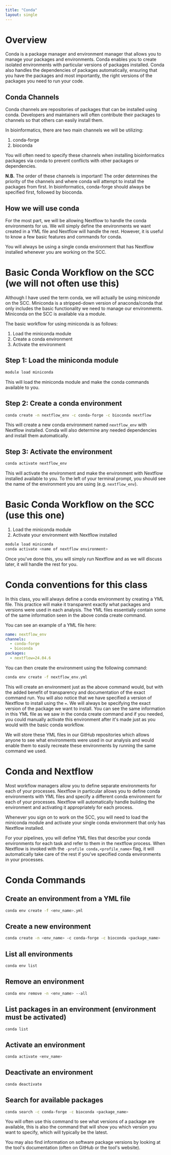 ```yaml
---
title: "Conda"
layout: single
---
```


# Overview

Conda is a package manager and environment manager that allows you to manage 
your packages and environments. Conda enables you to create isolated environments
with particular versions of packages installed. Conda also handles the 
dependencies of packages automatically, ensuring that you have the packages and
most importantly, the right versions of the packages you need to run your code.

## Conda Channels

Conda channels are repositories of packages that can be installed using conda.
Developers and maintainers will often contribute their packages to channels
so that others can easily install them. 

In bioinformatics, there are two main channels we will be utilizing:

1. conda-forge
2. bioconda

You will often need to specify these channels when installing bioinformatics
packages via conda to prevent conflicts with other packages or dependencies. 

**N.B.** The order of these channels is important! The order determines the priority
of the channels and where conda will attempt to install the packages from first. 
In bioinformatics, conda-forge should always be specified first, followed by bioconda.

## How we will use conda

For the most part, we will be allowing Nextflow to handle the conda environments
for us. We will simply define the environments we want created in a YML file
and Nextflow will handle the rest. However, it is useful to know a few basic
features and commands for conda. 

You will always be using a single conda environment that has Nextflow installed
whenever you are working on the SCC. 

# Basic Conda Workflow on the SCC (we will not often use this)

Although I have used the term conda, we will actually be using *miniconda* on the SCC.
Miniconda is a stripped-down version of anaconda/conda that only includes the basic functionality
we need to manage our environments. Miniconda on the SCC is available via a module.

The basic workflow for using miniconda is as follows:

1. Load the miniconda module
2. Create a conda environment
3. Activate the environment

## Step 1: Load the miniconda module

```bash
module load miniconda
```

This will load the miniconda module and make the conda commands available to you.

## Step 2: Create a conda environment

```bash
conda create -n nextflow_env -c conda-forge -c bioconda nextflow
```

This will create a new conda environment named `nextflow_env` with Nextflow installed.
Conda will also determine any needed dependencies and install them automatically.

## Step 3: Activate the environment

```bash
conda activate nextflow_env
```

This will activate the environment and make the environment with Nextflow installed
available to you. To the left of your terminal prompt, you should see the name of the
environment you are using (e.g. `nextflow_env`).

# Basic Conda Workflow on the SCC (use this one)

1. Load the miniconda module
2. Activate your environment with Nextflow installed

```bash
module load miniconda
conda activate <name of nextflow environment>
```

Once you've done this, you will simply run Nextflow and as we will discuss later,
it will handle the rest for you. 

# Conda conventions for this class

In this class, you will always define a conda environment by creating a YML file.
This practice will make it transparent exactly what packages and versions were 
used in each analysis. The YML files essentially contain some of the same information
seen in the above conda create command.

You can see an example of a YML file here: 

```yml
name: nextflow_env
channels:
  - conda-forge
  - bioconda
packages:
  - nextflow=24.04.6
```

You can then create the environment using the following command:

```bash
conda env create -f nextflow_env.yml
```

This will create an environment just as the above command would, but with the added
benefit of transparency and documentation of the exact command run. You will 
also notice that we have specified a version of Nextflow to install using the `=`.
We will always be specifying the exact version of the package we want to install.
You can see the same information in this YML file as we saw in the conda create command
and if you needed, you could manually activate this environment after it's made just
as you would with the basic conda workflow.

We will store these YML files in our GitHub repositories which allows anyone to
see what environments were used in our analysis and would enable them to easily
recreate these environments by running the same command we used. 

# Conda and Nextflow

Most workflow managers allow you to define separate environments for each of your
processes. Nextflow in particular allows you to define conda environments with
YML files and specify a different conda environment for each of your processes. 
Nextflow will automatically handle building the environment and activating it 
appropriately for each process. 

Whenever you sign on to work on the SCC, you will need to load the miniconda module
and activate your single conda environment that only has Nextflow installed. 

For your pipelines, you will define YML files that describe your conda environments
for each task and refer to them in the nextflow process. When Nextflow is invoked
with the `-profile conda,<profile_name>` flag, it will automatically take care
of the rest if you've specified conda environments in your processes. 

# Conda Commands

## Create an environment from a YML file

```bash
conda env create -f <env_name>.yml
```

## Create a new environment

```bash
conda create -n <env_name> -c conda-forge -c bioconda <package_name>
```

## List all environments

```bash
conda env list
```

## Remove an environment

```bash
conda env remove -n <env_name> --all
```

## List packages in an environment (environment must be activated)

```bash
conda list
```

## Activate an environment

```bash
conda activate <env_name>
```

## Deactivate an environment

```bash
conda deactivate
```

## Search for available packages

```bash
conda search -c conda-forge -c bioconda <package_name>
```

You will often use this command to see what versions of a package are available,
this is also the command that will show you which version you want to specify, which
will typically be the latest. 

You may also find information on software package versions by looking at the tool's 
documentation (often on GitHub or the tool's website).